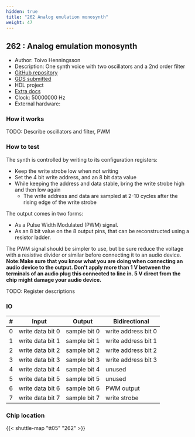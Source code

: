 ```yaml
---
hidden: true
title: "262 Analog emulation monosynth"
weight: 47
---
```


## 262 : Analog emulation monosynth

* Author: Toivo Henningsson
* Description: One synth voice with two oscillators and a 2nd order filter
* [GitHub repository](https://github.com/toivoh/tt05-synth)
* [GDS submitted](https://github.com/toivoh/tt05-synth/actions/runs/6755671643)
* HDL project
* [Extra docs]()
* Clock: 50000000 Hz
* External hardware: 



### How it works

TODO: Describe oscillators and filter, PWM


### How to test

The synth is controlled by writing to its configuration registers:

- Keep the write strobe low when not writing
- Set the 4 bit write address, and an 8 bit data value
- While keeping the address and data stable, bring the write strobe high and then low again
  - The write address and data are sampled at 2-10 cycles after the rising edge of the write strobe

The output comes in two forms:

- As a Pulse Width Modulated (PWM) signal.
- As an 8 bit value on the 8 output pins, that can be reconstructed using a resistor ladder.

The PWM signal should be simpler to use, but be sure reduce the voltage with a resistive divider or similar
before connecting it to an audio device.
**Note:Make sure that you know what you are doing when connecting an audio device to the output.
Don't apply more than 1 V between the terminals of an audio plug this connected to line in.
5 V direct from the chip might damage your audio device.**

TODO: Register descriptions


### IO

| # | Input        | Output       | Bidirectional      |
|---|--------------|--------------| -------------------|
| 0 | write data bit 0  | sample bit 0 | write address bit 0 |
| 1 | write data bit 1  | sample bit 1 | write address bit 1 |
| 2 | write data bit 2  | sample bit 2 | write address bit 2 |
| 3 | write data bit 3  | sample bit 3 | write address bit 3 |
| 4 | write data bit 4  | sample bit 4 | unused |
| 5 | write data bit 5  | sample bit 5 | unused |
| 6 | write data bit 6  | sample bit 6 | PWM output |
| 7 | write data bit 7  | sample bit 7 | write strobe |

### Chip location

{{< shuttle-map "tt05" "262" >}}
